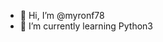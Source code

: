 - 👋 Hi, I’m @myronf78
- 🌱 I’m currently learning Python3

<!---
myronf78/myronf78 is a ✨ special ✨ repository because its `README.md` (this file) appears on your GitHub profile.
You can click the Preview link to take a look at your changes.
--->
